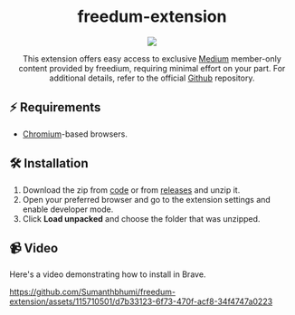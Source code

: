 <h1 align="center">freedum-extension</h1>

<p align="center">
  <a href="https://github.com/Sumanthbhumi/freedum/releases"><img src="https://img.shields.io/badge/release-1.0.0-8bd5ca?style=for-the-badge&logo=gitbook&color=8bd5ca&logoColor=D9E0EE&labelColor=302D41"></a>
</p>

<p align="center">
This extension offers easy access to exclusive <a href="https://medium.com/">Medium</a> member-only content provided by freedium, requiring minimal effort on your part. For additional details, refer to the official <a href="https://github.com/Freedium-cfd/web">Github</a> repository.
</p>

## ⚡ Requirements
  - [Chromium](https://alternativeto.net/category/browsers/chromium-based/)-based browsers.
    
## 🛠️ Installation
   1. Download the zip from <a href="https://github.com/Sumanthbhumi/freedum/archive/refs/heads/main.zip">code</a> or from <a href="https://github.com/Sumanthbhumi/freedum/releases">releases</a> and unzip it.
   2. Open your preferred browser and go to the extension settings and enable developer mode.
   3. Click **Load unpacked** and choose the folder that was unzipped.
      
## 📹 Video
   Here's a video demonstrating how to install in Brave.
   
https://github.com/Sumanthbhumi/freedum-extension/assets/115710501/d7b33123-6f73-470f-acf8-34f4747a0223


